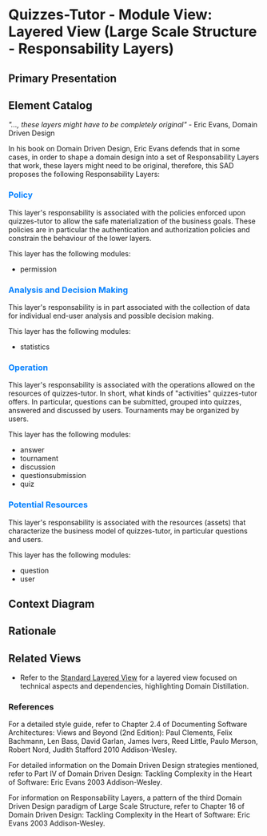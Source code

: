 # Quizzes-Tutor - Module View: Layered View (Large Scale Structure - Responsability Layers)

## Primary Presentation

## Element Catalog

*"..., these layers might have to be completely original"* - Eric Evans, Domain Driven Design

In his book on Domain Driven Design, Eric Evans defends that in some cases, in order to shape a domain design into a set of Responsability Layers that work, these layers might need to be original, therefore, this SAD proposes the following Responsability Layers:

### <span style="color:#0080ff">Policy</span>
This layer's responsability is associated with the policies enforced upon quizzes-tutor to allow the safe materialization of the business goals. These policies are in particular the authentication and authorization policies and constrain the behaviour of the lower layers.

This layer has the following modules:
- permission

### <span style="color:#0080ff">Analysis and Decision Making</span>
This layer's responsability is in part associated with the collection of data for individual end-user analysis and possible decision making.

This layer has the following modules:
- statistics

### <span style="color:#0080ff">Operation</span>
This layer's responsability is associated with the operations allowed on the resources of quizzes-tutor. In short, what kinds of "activities" quizzes-tutor offers. In particular, questions can be submitted, grouped into quizzes, answered and discussed by users. Tournaments may be organized by users. 

This layer has the following modules:
- answer
- tournament
- discussion
- questionsubmission
- quiz

### <span style="color:#0080ff">Potential Resources</span>
This layer's responsability is associated with the resources (assets) that characterize the business model of quizzes-tutor, in particular questions and users.

This layer has the following modules:
- question
- user

## Context Diagram

## Rationale

## Related Views

- Refer to the [Standard Layered View](module_view_layered.md) for a layered view focused on technical aspects and dependencies, highlighting Domain Distillation.

### References

For a detailed style guide, refer to Chapter 2.4 of Documenting Software Architectures: Views and Beyond (2nd Edition): Paul Clements, Felix Bachmann, Len Bass, David Garlan, James Ivers, Reed Little, Paulo Merson, Robert Nord, Judith Stafford 2010 Addison-Wesley.

For detailed information on the Domain Driven Design strategies mentioned, refer to Part IV of Domain Driven Design: Tackling Complexity in the Heart of Software: Eric Evans 2003 Addison-Wesley.

For information on Responsability Layers, a pattern of the third Domain Driven Design paradigm of Large Scale Structure, refer to Chapter 16 of Domain Driven Design: Tackling Complexity in the Heart of Software: Eric Evans 2003 Addison-Wesley. 